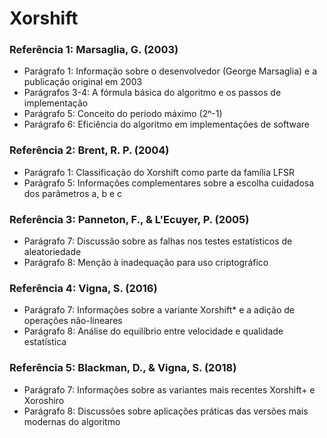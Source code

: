 # Xorshift

### Referência 1: Marsaglia, G. (2003)
- Parágrafo 1: Informação sobre o desenvolvedor (George Marsaglia) e a publicação original em 2003
- Parágrafos 3-4: A fórmula básica do algoritmo e os passos de implementação
- Parágrafo 5: Conceito do período máximo (2ⁿ-1)
- Parágrafo 6: Eficiência do algoritmo em implementações de software

### Referência 2: Brent, R. P. (2004)
- Parágrafo 1: Classificação do Xorshift como parte da família LFSR
- Parágrafo 5: Informações complementares sobre a escolha cuidadosa dos parâmetros a, b e c

### Referência 3: Panneton, F., & L'Ecuyer, P. (2005)
- Parágrafo 7: Discussão sobre as falhas nos testes estatísticos de aleatoriedade
- Parágrafo 8: Menção à inadequação para uso criptográfico

### Referência 4: Vigna, S. (2016)
- Parágrafo 7: Informações sobre a variante Xorshift* e a adição de operações não-lineares
- Parágrafo 8: Análise do equilíbrio entre velocidade e qualidade estatística

### Referência 5: Blackman, D., & Vigna, S. (2018)
- Parágrafo 7: Informações sobre as variantes mais recentes Xorshift+ e Xoroshiro
- Parágrafo 8: Discussões sobre aplicações práticas das versões mais modernas do algoritmo
